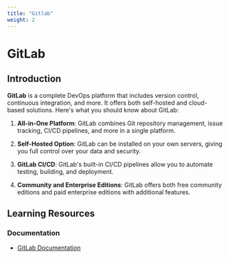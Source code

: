 ```yaml
---
title: "Gitlab"
weight: 2
---
```


# GitLab

## Introduction

**GitLab** is a complete DevOps platform that includes version control, continuous integration, and more. It offers both self-hosted and cloud-based solutions. Here's what you should know about GitLab:

1. **All-in-One Platform**: GitLab combines Git repository management, issue tracking, CI/CD pipelines, and more in a single platform.

2. **Self-Hosted Option**: GitLab can be installed on your own servers, giving you full control over your data and security.

3. **GitLab CI/CD**: GitLab's built-in CI/CD pipelines allow you to automate testing, building, and deployment.

4. **Community and Enterprise Editions**: GitLab offers both free community editions and paid enterprise editions with additional features.

## Learning Resources

### Documentation

- [GitLab Documentation](https://docs.gitlab.com/)

